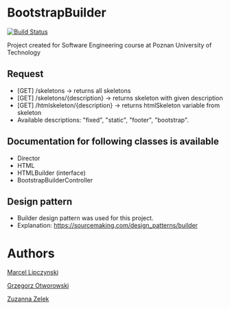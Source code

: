 # BootstrapBuilder
[![Build Status](https://travis-ci.org/marcel-lipczynski/BootstrapBuilder.svg?branch=master)](https://travis-ci.org/marcel-lipczynski/BootstrapBuilder)

Project created for Software Engineering course at Poznan University of Technology

## Request 
  * [GET] /skeletons -> returns all skeletons
  * [GET] /skeletons/{description} -> returns skeleton with given description
  * [GET] /htmlskeleton/{description} -> returns htmlSkeleton variable from skeleton
  * Available descriptions: "fixed", "static", "footer", "bootstrap".
  
  
## Documentation for following classes is available
   * Director
   * HTML
   * HTMLBuilder (interface)
   * BootstrapBuilderController
    
## Design pattern
  * Builder design pattern was used for this project.
  * Explanation: https://sourcemaking.com/design_patterns/builder
 
 
 
# Authors

[Marcel Lipczynski](https://github.com/marcel-lipczynski)

[Grzegorz Otworowski](https://github.com/grzege)

[Zuzanna Zelek](https://github.com/other018)
   


  
  
  
